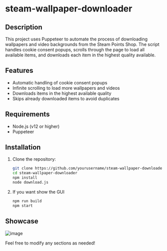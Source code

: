 # steam-wallpaper-downloader

## Description
This project uses Puppeteer to automate the process of downloading wallpapers and video backgrounds from the Steam Points Shop. The script handles cookie consent popups, scrolls through the page to load all available items, and downloads each item in the highest quality available.

## Features
- Automatic handling of cookie consent popups
- Infinite scrolling to load more wallpapers and videos
- Downloads items in the highest available quality
- Skips already downloaded items to avoid duplicates

## Requirements
- Node.js (v12 or higher)
- Puppeteer

## Installation
1. Clone the repository:
   ```bash
   git clone https://github.com/yourusername/steam-wallpaper-downloader.git
   cd steam-wallpaper-downloader
   npm install
   node download.js

2. If you want show the GUI
   ```bash
   npm run build
   npm start

## Showcase
![image](https://github.com/user-attachments/assets/2674f9ab-8f58-46e6-8367-12753d698a44)



Feel free to modify any sections as needed!
